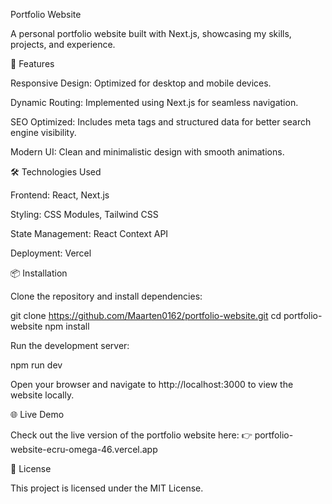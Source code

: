 Portfolio Website

A personal portfolio website built with Next.js, showcasing my skills, projects, and experience.

🚀 Features

Responsive Design: Optimized for desktop and mobile devices.

Dynamic Routing: Implemented using Next.js for seamless navigation.

SEO Optimized: Includes meta tags and structured data for better search engine visibility.

Modern UI: Clean and minimalistic design with smooth animations.


🛠️ Technologies Used

Frontend: React, Next.js

Styling: CSS Modules, Tailwind CSS

State Management: React Context API

Deployment: Vercel


📦 Installation

Clone the repository and install dependencies:

git clone https://github.com/Maarten0162/portfolio-website.git
cd portfolio-website
npm install

Run the development server:

npm run dev

Open your browser and navigate to http://localhost:3000 to view the website locally.

🌐 Live Demo

Check out the live version of the portfolio website here:
👉 portfolio-website-ecru-omega-46.vercel.app

📄 License

This project is licensed under the MIT License.
